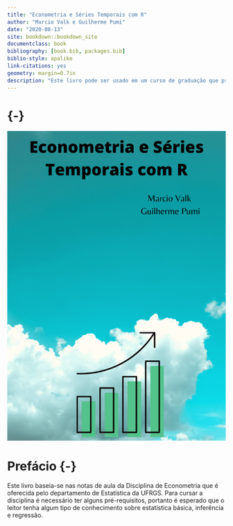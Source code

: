```yaml
--- 
title: "Econometria e Séries Temporais com R"
author: "Marcio Valk e Guilherme Pumi"
date: "2020-08-13"
site: bookdown::bookdown_site
documentclass: book
bibliography: [book.bib, packages.bib]
biblio-style: apalike
link-citations: yes
geometry: margin=0.7in 
description: "Este livro pode ser usado em um curso de graduação que proponha estudar econometria e séreis temporais em um nível introdutório. No entanto, também é abordado um pouco da teoria e tecnicalidade."
---
```



# {-}
![book cover](cover1.png)

# Prefácio {-}

Este livro baseia-se nas notas de aula da Disciplina de Econometria que é oferecida pelo departamento de Estatística da UFRGS. Para cursar a disciplina é necessário ter alguns pré-requisitos, portanto é esperado que o leitor tenha algum tipo de conhecimento sobre estatística básica, inferência e regressão. 
